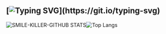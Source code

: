 ## [![Typing SVG](https://readme-typing-svg.herokuapp.com?font=Lemon+milk&color=F70000&lines=WELCOME+TO+SMILE+KILLER+PROFILE..)](https://git.io/typing-svg)

![SMILE-KILLER-GITHUB STATS](https://github-readme-stats.vercel.app/api?username=SMILE-KILLER10&include_all_commits=true&count_private=true&theme=white)![Top Langs](https://github-readme-stats.vercel.app/api/top-langs/?username=SMILE-KILLER10)
